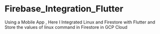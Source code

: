 # Firebase_Integration_Flutter
Using a Mobile App , Here I Integrated Linux and Firestore with Flutter and Store the values of linux command in Firestore in GCP Cloud
